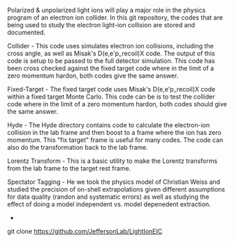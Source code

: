 Polarized & unpolarized light ions will play a major role in the physics program of an electron ion collider.   In this git repository, the codes that are being used to study the electron light-ion collision are stored and documented. 

Collider - This code uses simulates electron ion collisions, including the cross angle, as well as Misak's D(e,e'p_recoil)X code.  The output of this code is setup to be passed to the full detector simulation.  This code has been cross checked against the fixed target code where in the limit of a zero momentum hardon, both codes give the same answer.

Fixed-Target - The fixed target code uses Misak's D(e,e'p_recoil)X code within a fixed target Monte Carlo.  This code
can be is to test the collider code where in the limit of a zero momentum hardon, both codes should give the same answer.

Hyde - The Hyde directory contains code to calculate the electron-ion collision in the lab frame and then boost to a frame where the ion has zero momentum.   This "fix target" frame is useful for many codes.   The code can also do the transformation back to the lab frame.

Lorentz Transform - This is a basic utility to make the Lorentz transforms from the lab frame to the target rest frame.   

Spectator Tagging - He we took the physics model of Christian Weiss and studied the precision of on-shell extrapolations given different assumptions for data quality (randon and systematic errors) as well as studying the effect of doing a model independent vs. model depenedent extraction.

-

git clone https://github.com/JeffersonLab/LightIonEIC

